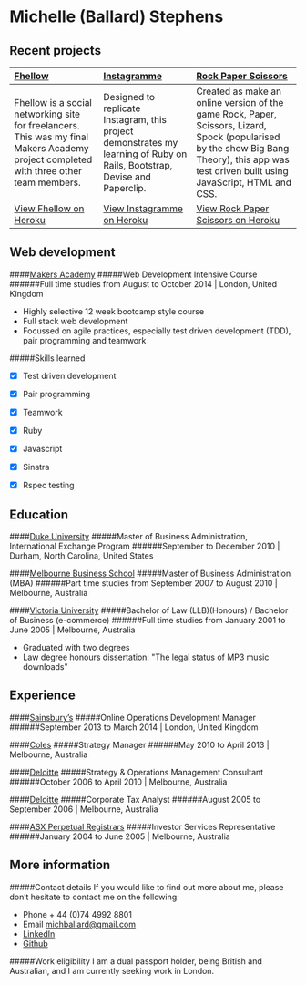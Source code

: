 Michelle (Ballard) Stephens
==

Recent projects
----

| [Fhellow] | [Instagramme] | [Rock Paper Scissors] |
|:---------|:---------|:---------|
| Fhellow is a social networking site for freelancers. This was my final Makers Academy project completed with three other team members. | Designed to replicate Instagram, this project demonstrates my learning of Ruby on Rails, Bootstrap, Devise and Paperclip. | Created as make an online version of the game Rock, Paper, Scissors, Lizard, Spock (popularised by the show Big Bang Theory), this app was test driven built using JavaScript, HTML and CSS. |
| [View Fhellow on Heroku] | [View Instagramme on Heroku] | [View Rock Paper Scissors on Heroku] |


Web development
----

####[Makers Academy]
#####Web Development Intensive Course
######Full time studies from August to October 2014 | London, United Kingdom
- Highly selective 12 week bootcamp style course
- Full stack web development
- Focussed on agile practices, especially test driven development (TDD), pair programming and teamwork

#####Skills learned
- [x] Test driven development
- [x] Pair programming
- [x] Teamwork
- [x] Ruby
- [x] Javascript
- [x] Sinatra
- [x] Rspec testing


Education
----

####[Duke University]
#####Master of Business Administration, International Exchange Program 
######September to December 2010 | Durham, North Carolina, United States

####[Melbourne Business School]
#####Master of Business Administration (MBA)
######Part time studies from September 2007 to August 2010 | Melbourne, Australia

####[Victoria University]
#####Bachelor of Law (LLB)(Honours) / Bachelor of Business (e-commerce)
######Full time studies from January 2001 to June 2005 | Melbourne, Australia
- Graduated with two degrees
- Law degree honours dissertation: "The legal status of MP3 music downloads"


Experience
----

####[Sainsbury’s]
#####Online Operations Development Manager
######September 2013 to March 2014 | London, United Kingdom

####[Coles]
#####Strategy Manager
######May 2010 to April 2013 | Melbourne, Australia

####[Deloitte]
#####Strategy & Operations Management Consultant
######October 2006 to April 2010 | Melbourne, Australia

####[Deloitte]
#####Corporate Tax Analyst
######August 2005 to September 2006 | Melbourne, Australia

####[ASX Perpetual Registrars]
#####Investor Services Representative
######January 2004 to June 2005 | Melbourne, Australia


More information
----
#####Contact details
If you would like to find out more about me, please don’t hesitate to contact me on the following:  
- Phone + 44 (0)74 4992 8801
- Email [michballard@gmail.com]
- [LinkedIn]
- [Github]

#####Work eligibility
I am a dual passport holder, being British and Australian, and I am currently seeking work in London.



[Fhellow]: https://github.com/michballard/fhellow
[Instagramme]: https://github.com/michballard/instagram-copy
[Rock Paper Scissors]: https://github.com/michballard/rock-paper-scissors-lizard-spock

[View Fhellow on Heroku]: http://fhellow.herokuapp.com/
[View Instagramme on Heroku]: #
[View Rock Paper Scissors on Heroku]: http://shrouded-peak-9940.herokuapp.com/

[Makers Academy]: http://www.makersacademy.com/
[Melbourne Business School]: http://mbs.edu/
[Duke University]: http://duke.edu/
[Victoria University]: http://www.vu.edu.au/

[Sainsbury’s]: http://www.sainsburys.co.uk/
[Coles]: http://www.coles.com.au/
[Deloitte]: http://www2.deloitte.com/au/en.html
[ASX Perpetual Registrars]: http://www.linkmarketservices.com.au/corporate/home.html

[michballard@gmail.com]: mailto:michballard@gmail.com
[LinkedIn]: https://www.linkedin.com/in/michballard
[Github]: https://github.com/michballard